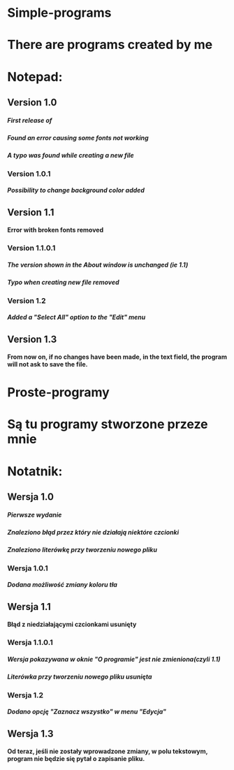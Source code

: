   # Simple-programs
   <h1> There are programs created by me </h1>

   <h1> Notepad: </h1>
   <h2> Version 1.0 </h2>
   <h5> First release of <h5>
   <h5> Found an error causing some fonts not working </h5>
   <h5> A typo was found while creating a new file </h5>
   <h3> Version 1.0.1 </h3>
   <h5> Possibility to change background color added </h5>
   <h2> Version 1.1 </h2>
   <h4> Error with broken fonts removed </h4>
   <h3> Version 1.1.0.1 </h3>
   <h5> The version shown in the About window is unchanged (ie 1.1) </h5>
   <h5> Typo when creating new file removed </h5>
   <h3> Version 1.2 </h3>
   <h5> Added a "Select All" option to the "Edit" menu </h5>
   <h2> Version 1.3 </h2>
   <h4> From now on, if no changes have been made, in the text field, the program will not ask to save the file. </h4>
  
  # Proste-programy
  <h1>Są tu programy stworzone przeze mnie</h1>

  <h1>Notatnik:</h1>
  <h2>Wersja 1.0</h2>
  <h5>Pierwsze wydanie<h5>
  <h5>Znaleziono błąd przez który nie działają niektóre czcionki</h5>
  <h5>Znaleziono literówkę przy tworzeniu nowego pliku</h5>
  <h3>Wersja 1.0.1</h3>
  <h5>Dodana możliwość zmiany koloru tła</h5>
  <h2>Wersja 1.1</h2>
  <h4>Błąd z niedziałającymi czcionkami usunięty</h4>
  <h3>Wersja 1.1.0.1</h3>
  <h5>Wersja pokazywana w oknie "O programie" jest nie zmieniona(czyli 1.1)</h5>
  <h5>Literówka przy tworzeniu nowego pliku usunięta</h5>
  <h3>Wersja 1.2</h3>
  <h5>Dodano opcję "Zaznacz wszystko" w menu "Edycja"</h5>
  <h2>Wersja 1.3</h2>
  <h4>Od teraz, jeśli nie zostały wprowadzone zmiany, w polu tekstowym, program nie będzie się pytał o zapisanie pliku.</h4>
  
